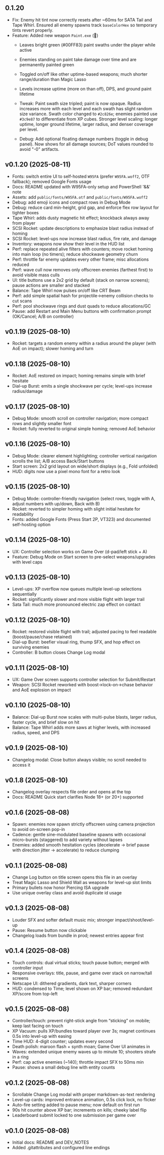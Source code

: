 ## 0.1.20
- Fix: Enemy hit tint now correctly resets after ~60ms for SATA Tail and Tape Whirl. Ensured all enemy spawns track `baseColorHex` so temporary tints revert properly.
- Feature: Added new weapon `Paint.exe` (🎨)
  - Leaves bright green (#00FF83) paint swaths under the player while active
  - Enemies standing on paint take damage over time and are permanently painted green
  - Toggled on/off like other uptime-based weapons; much shorter range/duration than Magic Lasso
  - Levels increase uptime (more on than off), DPS, and ground paint lifetime

  - Tweak: Paint swath size tripled; paint is now opaque. Radius increases more with each level and each swath has slight random size variance. Swath color changed to `#2c826e`; enemies painted use `#3c9e87` to differentiate from XP cubes. Stronger level scaling: longer uptime, longer ground lifetime, larger radius, and denser coverage per level.
  - Debug: Add optional floating damage numbers (toggle in debug panel). Now shows for all damage sources; DoT values rounded to avoid "-0" artifacts.

## v0.1.20 (2025-08-11)

- Fonts: switch entire UI to self-hosted `W95FA` (prefer `W95FA.woff2`, OTF fallback); removed Google Fonts usage
- Docs: README updated with W95FA-only setup and PowerShell '&&' note
 - Assets: add `public/fonts/W95FA.otf` and `public/fonts/W95FA.woff2`
 - Debug: add emoji icons and compact rows in Debug Mode
 - Debug: reduce card min-height, grid gap, and enforce flex row layout for tighter boxes
 - Tape Whirl: adds dusty magnetic hit effect; knockback always away from player
 - SCSI Rocket: update descriptions to emphasize blast radius instead of homing
 - SCSI Rocket: level-ups now increase blast radius, fire rate, and damage
 - Inventory: weapons now show their level in the HUD list
 - Perf: replace repeated alive filters with counters; move rocket homing into main loop (no timers); reduce shockwave geometry churn
 - Perf: throttle far enemy updates every other frame; misc allocations reduced
 - Perf: wave cull now removes only offscreen enemies (farthest first) to avoid visible mass culls
 - UI: title buttons use a 2x2 grid by default (stack on narrow screens); pause actions are smaller and stacked
 - Balance: Tape Whirl now pulses on/off like CRT Beam
 - Perf: add simple spatial hash for projectile→enemy collision checks to cut scans
 - Perf: pool shockwave rings and dust quads to reduce allocations/GC
 - Pause: add Restart and Main Menu buttons with confirmation prompt (OK/Cancel; A/B on controller)

## v0.1.19 (2025-08-10)

- Rocket: targets a random enemy within a radius around the player (with AoE on impact); slower homing and turn

## v0.1.18 (2025-08-10)

- Rocket: AoE restored on impact; homing remains simple with brief hesitate
- Dial-up Burst: emits a single shockwave per cycle; level-ups increase radius/damage

## v0.1.17 (2025-08-10)

- Debug Mode: smooth scroll on controller navigation; more compact rows and slightly smaller font
- Rocket: fully reverted to original simple homing; removed AoE behavior

## v0.1.16 (2025-08-10)

- Debug Mode: clearer element highlighting; controller vertical navigation scrolls the list; A/B access Back/Start buttons
- Start screen: 2x2 grid layout on wide/short displays (e.g., Fold unfolded)
- HUD: digits now use a pixel mono font for a retro look

## v0.1.15 (2025-08-10)

- Debug Mode: controller-friendly navigation (select rows, toggle with A, adjust numbers with up/down, Back with B)
- Rocket: reverted to simpler homing with slight initial hesitate for readability
- Fonts: added Google Fonts (Press Start 2P, VT323) and documented self-hosting option

## v0.1.14 (2025-08-10)

- UX: Controller selection works on Game Over (d-pad/left stick + A)
- Feature: Debug Mode on Start screen to pre-select weapons/upgrades with level caps

## v0.1.13 (2025-08-10)

- Level-ups: XP overflow now queues multiple level-up selections sequentially
- Rocket: significantly slower and more visible flight with larger trail
- Sata Tail: much more pronounced electric zap effect on contact

## v0.1.12 (2025-08-10)

- Rocket: restored visible flight with trail; adjusted pacing to feel readable (boost/pause/chase retained)
- Dial-up Burst: beefier visual ring, thump SFX, and hop effect on surviving enemies
- Controller: B button closes Change Log modal

## v0.1.11 (2025-08-10)

- UX: Game Over screen supports controller selection for Submit/Restart
- Weapon: SCSI Rocket reworked with boost→lock-on→chase behavior and AoE explosion on impact

## v0.1.10 (2025-08-10)

- Balance: Dial-up Burst now scales with multi-pulse blasts, larger radius, faster cycle, and brief slow on hit
- Balance: Tape Whirl adds more saws at higher levels, with increased radius, speed, and DPS

## v0.1.9 (2025-08-10)

- Changelog modal: Close button always visible; no scroll needed to access it

## v0.1.8 (2025-08-10)

- Changelog overlay respects file order and opens at the top
- Docs: README Quick start clarifies Node 18+ (or 20+) supported

## v0.1.6 (2025-08-08)

- Spawn: enemies now spawn strictly offscreen using camera projection to avoid on-screen pop-in
- Cadence: gentle sine-modulated baseline spawns with occasional micro-bursts (staggered) to add variety without lapses
- Enemies: added smooth hesitation cycles (decelerate → brief pause with direction jitter → accelerate) to reduce clumping

## v0.1.1 (2025-08-08)

- Change Log button on title screen opens this file in an overlay
- Treat Magic Lasso and Shield Wall as weapons for level-up slot limits
- Primary bullets now honor Piercing ISA upgrade
- Use unique overlay class and avoid duplicate id usage

## v0.1.3 (2025-08-08)

- Louder SFX and softer default music mix; stronger impact/shoot/level-up
- Pause: Resume button now clickable
- Changelog loads from bundle in prod; newest entries appear first

## v0.1.4 (2025-08-08)

- Touch controls: dual virtual sticks; touch pause button; merged with controller input
- Responsive overlays: title, pause, and game over stack on narrow/tall screens
- Netscape UI: dithered gradients, dark text, sharper corners
- HUD: condensed to Time; level shown on XP bar; removed redundant XP/score from top-left

## v0.1.5 (2025-08-08)

- Controller/touch: prevent right-stick angle from “sticking” on mobile; keep last facing on touch
- XP Vacuum: pulls XP/bundles toward player over 3s; magnet continues 0.5s into level-up with easing
- Time HUD: 4-digit counter; updates every second
- Death polish: maroon flash + synth moan; Game Over UI animates in
- Waves: extended unique enemy waves up to minute 10; shooters strafe in a ring
- Perf: cap active enemies (~140); throttle impact SFX to 50ms min
- Pause: shows a small debug line with entity counts

## v0.1.2 (2025-08-08)

- Scrollable Change Log modal with proper markdown-as-text rendering
- Level-up cards: improved entrance animation, 0.5s click lock, no flicker
- Auto-fire setting added to pause menu; now default on first run
- 90s hit counter above XP bar; increments on kills; cheeky label flip
- Leaderboard submit locked to one submission per game over

## v0.1.0 (2025-08-08)

- Initial docs: README and DEV_NOTES
- Added .gitattributes and configured line endings

